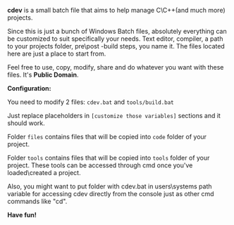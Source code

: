 **cdev** is a small batch file that aims to help manage C\C++(and much more) projects.

Since this is just a bunch of Windows Batch files, absolutely everything can be customized to suit specifically your needs.
Text editor, compiler, a path to your projects folder, pre\post -build steps, you name it. The files located here are just a place to start from.

Feel free to use, copy, modify, share and do whatever you want with these files. It's **Public Domain**.

**Configuration:**

You need to modify 2 files: `cdev.bat` and `tools/build.bat`

Just replace placeholders in `[customize those variables]` sections and it should work.

Folder `files` contains files that will be copied into `code` folder of your project.

Folder `tools` contains files that will be copied into `tools` folder of your project.
These tools can be accessed through cmd once you've loaded\created a project.

Also, you might want to put folder with cdev.bat in users\systems path variable for accessing cdev directly from the console just as other cmd commands like "cd".

**Have fun!**
